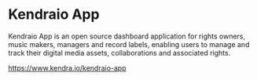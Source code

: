 # Kendraio App

Kendraio App is an open source dashboard application for rights owners, music makers, managers and record labels, enabling users to manage and track their digital media assets, collaborations 
and associated rights.

https://www.kendra.io/kendraio-app
